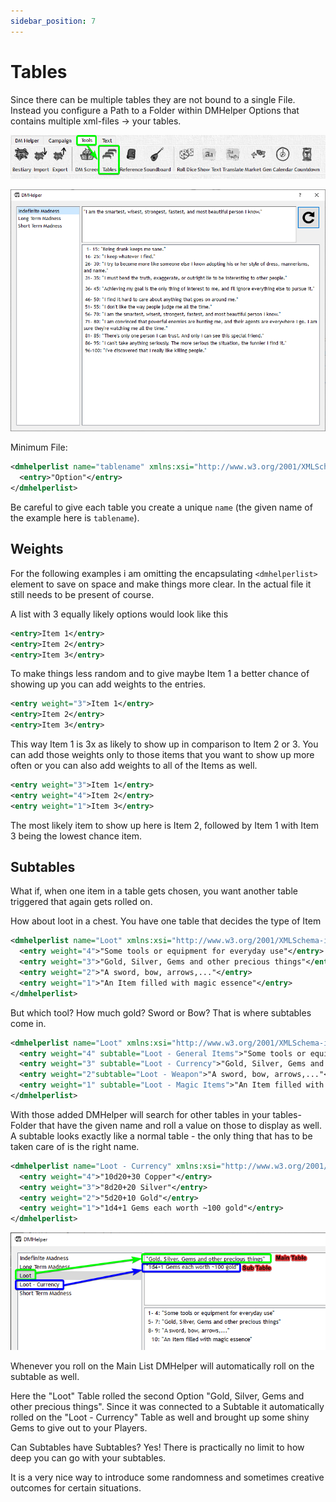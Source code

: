 ```yaml
---
sidebar_position: 7
---
```


# Tables

Since there can be multiple tables they are not bound to a single File. Instead you configure a Path to a Folder within DMHelper Options that contains multiple xml-files -> your tables.

![Location Tables](./img/positionTables.png)

![Tables](./img/Tables.png)

Minimum File:

```xml
<dmhelperlist name="tablename" xmlns:xsi="http://www.w3.org/2001/XMLSchema-instance" xsi:noNamespaceSchemaLocation="table.xsd">
  <entry>"Option"</entry>
</dmhelperlist>
```

Be careful to give each table you create a unique `name` (the given name of the example here is `tablename`).

## Weights

For the following examples i am omitting the encapsulating `<dmhelperlist>` element to save on space and make things more clear. In the actual file it still needs to be present of course.

A list with 3 equally likely options would look like this

```xml
<entry>Item 1</entry>
<entry>Item 2</entry>
<entry>Item 3</entry>
```

To make things less random and to give maybe Item 1 a better chance of showing up you can add weights to the entries.

```xml
<entry weight="3">Item 1</entry>
<entry>Item 2</entry>
<entry>Item 3</entry>
```

This way Item 1 is 3x as likely to show up in comparison to Item 2 or 3. You can add those weights only to those items that you want to show up more often or you can also add weights to all of the Items as well.

```xml
<entry weight="3">Item 1</entry>
<entry weight="4">Item 2</entry>
<entry weight="1">Item 3</entry>
```

The most likely item to show up here is Item 2, followed by Item 1 with Item 3 being the lowest chance item.

## Subtables

What if, when one item in a table gets chosen, you want another table triggered that again gets rolled on.

How about loot in a chest. You have one table that decides the type of Item

```xml
<dmhelperlist name="Loot" xmlns:xsi="http://www.w3.org/2001/XMLSchema-instance" xsi:noNamespaceSchemaLocation="table.xsd">
  <entry weight="4">"Some tools or equipment for everyday use"</entry>
  <entry weight="3">"Gold, Silver, Gems and other precious things"</entry>
  <entry weight="2">"A sword, bow, arrows,..."</entry>
  <entry weight="1">"An Item filled with magic essence"</entry>
</dmhelperlist>
```

But which tool? How much gold? Sword or Bow?
That is where subtables come in.

```xml
<dmhelperlist name="Loot" xmlns:xsi="http://www.w3.org/2001/XMLSchema-instance" xsi:noNamespaceSchemaLocation="table.xsd">
  <entry weight="4" subtable="Loot - General Items">"Some tools or equipment for everyday use"</entry>
  <entry weight="3" subtable="Loot - Currency">"Gold, Silver, Gems and other precious things"</entry>
  <entry weight="2"subtable="Loot - Weapon">"A sword, bow, arrows,..."</entry>
  <entry weight="1" subtable="Loot - Magic Items">"An Item filled with magic essence"</entry>
</dmhelperlist>
```

With those added DMHelper will search for other tables in your tables-Folder that have the given name and roll a value on those to display as well. A subtable looks exactly like a normal table - the only thing that has to be taken care of is the right name.

```xml
<dmhelperlist name="Loot - Currency" xmlns:xsi="http://www.w3.org/2001/XMLSchema-instance" xsi:noNamespaceSchemaLocation="table.xsd">
  <entry weight="4">"10d20+30 Copper"</entry>
  <entry weight="3">"8d20+20 Silver"</entry>
  <entry weight="2">"5d20+10 Gold"</entry>
  <entry weight="1">"1d4+1 Gems each worth ~100 gold"</entry>
</dmhelperlist>
```

![Subtable Roll](./img/subtableRoll.png)

Whenever you roll on the Main List DMHelper will automatically roll on the subtable as well.

Here the "Loot" Table rolled the second Option "Gold, Silver, Gems and other precious things". Since it was connected to a Subtable it automatically rolled on the "Loot - Currency" Table as well and brought up some shiny Gems to give out to your Players.

Can Subtables have Subtables? Yes!
There is practically no limit to how deep you can go with your subtables.

It is a very nice way to introduce some randomness and sometimes creative outcomes for certain situations.
